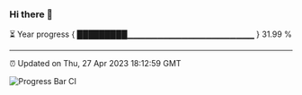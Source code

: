 ### Hi there 👋

⏳ Year progress { █████████▁▁▁▁▁▁▁▁▁▁▁▁▁▁▁▁▁▁▁▁▁ } 31.99 %

---

⏰ Updated on Thu, 27 Apr 2023 18:12:59 GMT

![Progress Bar CI](https://github.com/liununu/liununu/workflows/Progress%20Bar%20CI/badge.svg)
